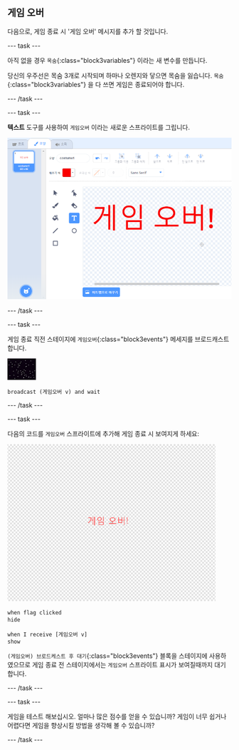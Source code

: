 ## 게임 오버

다음으로, 게임 종료 시 '게임 오버' 메시지를 추가 할 것입니다.

--- task ---

아직 없을 경우 `목숨`{:class="block3variables"} 이라는 새 변수를 만듭니다.

당신의 우주선은 목숨 3개로 시작되며 하마나 오렌지와 닿으면 목숨을 잃습니다. `목숨`{:class="block3variables"} 을 다 쓰면 게임은 종료되어야 합니다.

--- /task ---

--- task ---

**텍스트** 도구를 사용하여 `게임오버` 이라는 새로운 스프라이트를 그립니다.

![스크린샷](images/invaders-game-over.png)

--- /task ---

--- task ---

게임 종료 직전 스테이지에 `게임오버`{:class="block3events"} 메세지를 브로드캐스트 합니다.

![게임오버 스프라이트](images/stage-sprite.png)

```blocks3
broadcast (게임오버 v) and wait
```

--- /task ---

--- task ---

다음의 코드를 `게임오버` 스프라이트에 추가해 게임 종료 시 보여지게 하세요:

![게임오버 스프라이트](images/gameover-sprite.png)

```blocks3
when flag clicked
hide

when I receive [게임오버 v]
show
```

`(게임오버) 브로드케스트 후 대기`{:class="block3events"} 블록을 스테이지에 사용하였으므로 게임 종료 전 스테이지에서는 `게임오버` 스프라이트 표시가 보여질때까지 대기합니다.

--- /task ---

--- task ---

게임을 테스트 해보십시오. 얼마나 많은 점수를 얻을 수 있습니까? 게임이 너무 쉽거나 어렵다면 게임을 향상시킬 방법을 생각해 볼 수 있습니까?

--- /task ---